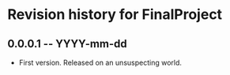 # Revision history for FinalProject

## 0.0.0.1  -- YYYY-mm-dd

* First version. Released on an unsuspecting world.
